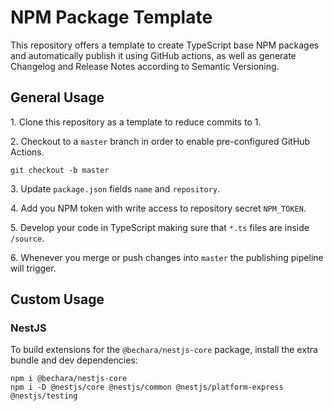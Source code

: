 # NPM Package Template

This repository offers a template to create TypeScript base NPM packages and automatically publish it using GitHub actions, as well as generate Changelog and Release Notes according to Semantic Versioning.

## General Usage

1\. Clone this repository as a template to reduce commits to 1.

2\. Checkout to a `master` branch in order to enable pre-configured GitHub Actions.

```
git checkout -b master
```

3\. Update `package.json` fields `name` and `repository`.

4\. Add you NPM token with write access to repository secret `NPM_TOKEN`.

5\. Develop your code in TypeScript making sure that `*.ts` files are inside `/source`.

6\. Whenever you merge or push changes into `master` the publishing pipeline will trigger.


## Custom Usage

### NestJS

To build extensions for the `@bechara/nestjs-core` package, install the extra bundle and dev dependencies:

```
npm i @bechara/nestjs-core
npm i -D @nestjs/core @nestjs/common @nestjs/platform-express @nestjs/testing
```
